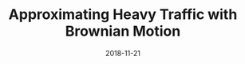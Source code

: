 ---
title: "Approximating Heavy Traffic with Brownian Motion"
collection: publications
permalink: /publications/2018-11-21-brownian
date: 2018-11-21
venue: 'Published by the University of Chicago Mathematics Department'
authors: Harvey Barnhard
paperurl: 'http://math.uchicago.edu/~may/REU2018/REUPapers/Barnhard.pdf'
---